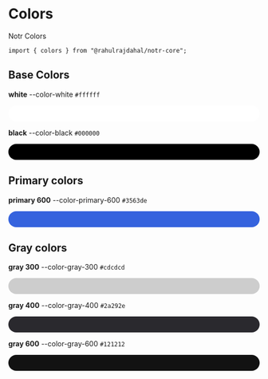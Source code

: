 # Colors

Notr Colors

```tsx
import { colors } from "@rahulrajdahal/notr-core";
```

## Base Colors

**white** --color-white `#ffffff`

<span style="background-color: #ffffff; height: 2rem; border-radius:20px; display:block;"></span>

**black** --color-black `#000000`

<span style="background-color: #000000; height: 2rem; border-radius:20px; display:block;"></span>

## Primary colors

**primary 600** --color-primary-600 `#3563de`

<span style="background-color: #3563de; height: 2rem; border-radius:20px; display:block;"></span>

## Gray colors

**gray 300** --color-gray-300 `#cdcdcd`

<span style="background-color: #cdcdcd; height: 2rem; border-radius:20px; display:block;"></span>

**gray 400** --color-gray-400 `#2a292e`

<span style="background-color: #2a292e; height: 2rem; border-radius:20px; display:block;"></span>

**gray 600** --color-gray-600 `#121212`

<span style="background-color: #121212; height: 2rem; border-radius:20px; display:block;"></span>
